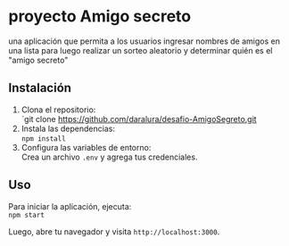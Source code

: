#  proyecto Amigo secreto


una aplicación que permita a los usuarios ingresar nombres de amigos en una lista para luego realizar un sorteo aleatorio y determinar quién es el "amigo secreto"
## Instalación

1. Clona el repositorio:  
   `git clone https://github.com/daralura/desafio-AmigoSegreto.git
2. Instala las dependencias:  
   `npm install`
3. Configura las variables de entorno:  
   Crea un archivo `.env` y agrega tus credenciales.

## Uso

Para iniciar la aplicación, ejecuta:  
`npm start`

Luego, abre tu navegador y visita `http://localhost:3000`.
